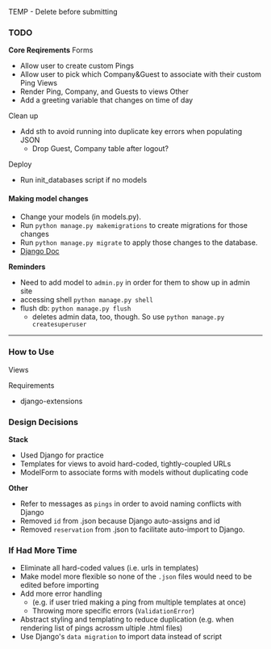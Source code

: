 TEMP - Delete before submitting

### TODO
**Core Reqirements**
Forms
- Allow user to create custom Pings
- Allow user to pick which Company&Guest to associate with their custom Ping
Views
- Render Ping, Company, and Guests to views
Other
- Add a greeting variable that changes on time of day

Clean up
- Add sth to avoid running into duplicate key errors when populating JSON
    - Drop Guest, Company table after logout?
  
Deploy
- Run init_databases script if no models

#### Making model changes 

- Change your models (in models.py).
- Run `python manage.py makemigrations` to create migrations for those changes
- Run `python manage.py migrate` to apply those changes to the database.
- [Django Doc](https://docs.djangoproject.com/en/2.2/intro/tutorial02/)


**Reminders**
- Need to add model to `admin.py` in order for them to show up in admin site
- accessing shell `python manage.py shell`
- flush db: `python manage.py flush`
    - deletes admin data, too, though. So use `python manage.py createsuperuser`

---
### How to Use
Views

Requirements
- django-extensions

### Design Decisions
**Stack**
- Used Django for practice
- Templates for views to avoid hard-coded, tightly-coupled URLs
- ModelForm to associate forms with models without duplicating code

**Other**
- Refer to messages as `pings` in order to avoid naming conflicts with Django
- Removed `id` from .json because Django auto-assigns and id
- Removed `reservation` from .json to facilitate auto-import to Django.

### If Had More Time
- Eliminate all hard-coded values (i.e. urls in templates)
- Make model more flexible so none of the `.json` files would need to be edited before importing
- Add more error handling
    - (e.g. if user tried making a ping from multiple templates at once)
    - Throwing more specific errors (`ValidationError`) 
- Abstract styling and templating to reduce duplication (e.g. when rendering list of pings acrossm ultiple .html files)
- Use Django's `data migration` to import data instead of script
